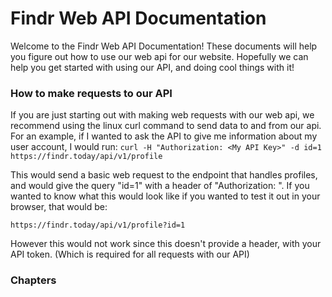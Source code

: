 # Findr Web API Documentation

Welcome to the Findr Web API Documentation! These documents will help you figure out how to use our web api for our website.
Hopefully we can help you get started with using our API, and doing cool things with it!

### How to make requests to our API

If you are just starting out with making web requests with our web api, we recommend using the linux curl command to send data
to and from our api. For an example, if I wanted to ask the API to give me information about my user account, I would run:
`curl -H "Authorization: <My API Key>" -d id=1 https://findr.today/api/v1/profile`

This would send a basic web request to the endpoint that handles profiles, and would give the query "id=1" with a header of
"Authorization: <My API Key>". If you wanted to know what this would look like if you wanted to test it out in your browser, that would be:

`https://findr.today/api/v1/profile?id=1`

However this would not work since this doesn't provide a header, with your API token. (Which is required for all requests with our API)

### Chapters

<Insert links to the different chapters here someday>